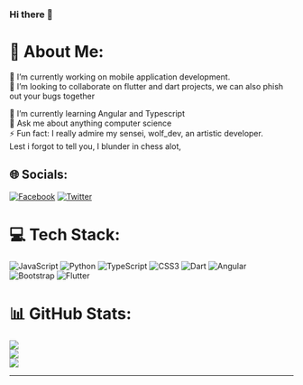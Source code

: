 ### Hi there 👋

# 💫 About Me:
🔭 I’m currently working on mobile application development.<br>
👯 I’m looking to collaborate on flutter and dart projects, we can also phish out your bugs together<br>
<!--🤝 I’m looking for help with backend services.<br>-->
🌱 I’m currently learning Angular and Typescript<br>
💬 Ask me about anything computer science<br>
⚡ Fun fact: I really admire my sensei, wolf_dev, an artistic developer.  
            Lest i forgot to tell you, I blunder in chess alot,<br>


## 🌐 Socials:
[![Facebook](https://img.shields.io/badge/Facebook-%231877F2.svg?logo=Facebook&logoColor=white)](https://facebook.com/www.facebook.com/ade.omotosho.9) [![Twitter](https://img.shields.io/badge/Twitter-%231DA1F2.svg?logo=Twitter&logoColor=white)](https://twitter.com/www.twitter.com/adeomotosho1) 

# 💻 Tech Stack:
![JavaScript](https://img.shields.io/badge/javascript-%23323330.svg?style=for-the-badge&logo=javascript&logoColor=%23F7DF1E) ![Python](https://img.shields.io/badge/python-3670A0?style=for-the-badge&logo=python&logoColor=ffdd54) ![TypeScript](https://img.shields.io/badge/typescript-%23007ACC.svg?style=for-the-badge&logo=typescript&logoColor=white) ![CSS3](https://img.shields.io/badge/css3-%231572B6.svg?style=for-the-badge&logo=css3&logoColor=white) ![Dart](https://img.shields.io/badge/dart-%230175C2.svg?style=for-the-badge&logo=dart&logoColor=white) ![Angular](https://img.shields.io/badge/angular-%23DD0031.svg?style=for-the-badge&logo=angular&logoColor=white) ![Bootstrap](https://img.shields.io/badge/bootstrap-%23563D7C.svg?style=for-the-badge&logo=bootstrap&logoColor=white) ![Flutter](https://img.shields.io/badge/Flutter-%2302569B.svg?style=for-the-badge&logo=Flutter&logoColor=white)
# 📊 GitHub Stats:
![](https://github-readme-stats.vercel.app/api?username=Habyaad&theme=shades-of-purple&hide_border=false&include_all_commits=true&count_private=true)<br/>
![](https://github-readme-streak-stats.herokuapp.com/?user=Habyaad&theme=shades-of-purple&hide_border=false)<br/>
![](https://github-readme-stats.vercel.app/api/top-langs/?username=Habyaad&theme=shades-of-purple&hide_border=false&include_all_commits=true&count_private=true&layout=compact)
<!--
## 🏆 GitHub Trophies
![](https://github-profile-trophy.vercel.app/?username=Habyaad&theme=radical&no-frame=false&no-bg=false&margin-w=4)
-->
---

<!-- Proudly created with GPRM ( https://gprm.itsvg.in ) -->
<!--
Here are some ideas to get you started:

- 🔭 I’m currently working on ...
- 🌱 I’m currently learning ...
- 👯 I’m looking to collaborate on ...
- 🤔 I’m looking for help with ...
- 💬 Ask me about ...
- 📫 How to reach me: ...
- 😄 Pronouns: ...
- ⚡ Fun fact: ...
-->

